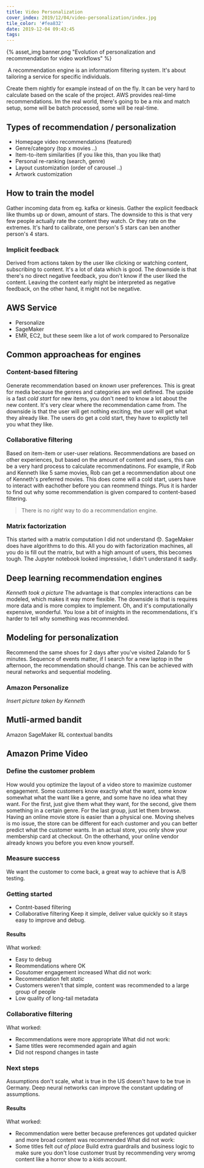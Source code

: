 ```yaml
---
title: Video Personalization
cover_index: 2019/12/04/video-personalization/index.jpg
tile_color: '#fea832'
date: 2019-12-04 09:43:45
tags:
---
```

{% asset_img banner.png "Evolution of personalization and recommendation for video workflows" %}

 A recommendation engine is an informatiom filtering system. It's about tailoring a service for specific individuals. 

Create them nightly for example instead of on the fly. It can be very hard to calculate based on the scale of the project. AWS provides real-time recommendations. Im the real world, there's going to be a mix and match setup, some will be batch processed, some will be real-time. 

## Types of recommendation / personalization
- Homepage video recommendations (featured)
- Genre/category (top x movies ..)
- Item-to-item similarities (if you like this, than you like that)
- Personal re-ranking (search, genre)
- Layout customization (order of carousel ..)
- Artwork customization

## How to train the model
Gather incoming data from eg. kafka or kinesis. Gather the explicit feedback like thumbs up or down, amount of stars. The downside to this is that very few people actually rate the content they watch. Or they rate on the extremes.  It's hard to calibrate, one person's 5 stars can ben another person's 4 stars. 
### Implicit feedback
Derived from actions taken by the user like clicking or watching content, subscribing to content. It's a lot of data which is good. The downside is that there's no direct negative feedback, you don't know if the user liked the content. Leaving the content early might be interpreted as negative feedback, on the other hand, it might not be negative.

## AWS Service
- Personalize
- SageMaker
- EMR, EC2, but these seem like a lot of work compared to Personalize

## Common approacheas for engines
### Content-based filtering
Generate recommendation based on *known* user preferences. This is great for media because the genres and categories are well defined. The upside is a fast *cold start* for new items, you don't need to know a lot about the new content. It's very clear where the recommendation came from. The downside is that the user will get nothing exciting, the user will get what they already like. The users do get a cold start, they have to explictly tell you what they like.

### Collaborative filtering
Based on item-item or user-user relations. Recommendations are based on other experiences, but based on the amount of content and users, this can be a very hard process to calculate recommendatinons. For example, if Rob and Kenneth like 5 same movies, Rob can get a recommendation about one of Kenneth's preferred movies. This does come will a cold start, users have to interact with eachother before you can reommend things. Plus it is harder to find out why some recommendation is given compared to content-based filtering.

> There is no *right* way to do a recommendation engine. 

### Matrix factorization
This started with a matrix computation I did not understand 😞. SageMaker does have algorithms to do this. All you do with factorization machines, all you do is fill out the matrix, but with a high amount of users, this becomes tough. The Jupyter notebook looked impressive, I didn't understand it sadly.

## Deep learning recommendation engines
*Kenneth took a picture*
The advantage is that complex interactions can be modeled, which makes it way more flexible. The downside is that is requires more data and is more complex to implement. Oh, and it's computationally expensive, wonderful.  You lose a bit of insights in the recommendations, it's harder to tell why something was recommended.

## Modeling for personalization
Recommend the same shoes for 2 days after you've visited Zalando for 5 minutes. Sequence of events matter, if I search for a new laptop in the afternoon, the recommendation should change. This can be achieved with neural networks and sequential modeling.

### Amazon Personalize
*Insert picture taken by Kenneth*

## Mutli-armed bandit
Amazon SageMaker RL contextual bandits

## Amazon Prime Video
### Define the customer problem
How would you optimize the layout of a video store to maximize customer engagement. Some customers know exactly what the want, some know somewhat what the want like a genre, and some have no idea what they want. For the first, just give them what they want, for the second, give them something in a certain genre. For the last group, just let them browse. Having an online movie store is easier than a physical one. Moving shelves is mo issue, the store can be different for each customer and you can better predict what the customer wants. In an actual store, you only show your membership card at checkout. On the otherhand, your online vendor already knows you before you even know yourself. 
### Measure success
We want the customer to come back, a great way to achieve that is A/B testing. 
### Getting started
- Contnt-based filtering
- Collaborative filtering
Keep it simple, deliver value quickly so it stays easy to improve and debug. 
#### Results
What worked:
- Easy to debug
- Reommendations where OK
- Cosutomer engagement increased
What did not work:
- Recommendation felt *static*
- Customers weren't that simple, content was recommended to a large group of people
- Low quality of long-tail metadata
### Collaborative filtering
What worked:
- Recommendations were more appropriate
What did not work:
- Same titles were recommended again and again
- Did not respond changes in taste
### Next steps
Assumptions don't scale, what is true in the US doesn't have to be true in Germany. Deep neural networks can improve the constant updating of assumptions. 
#### Results
What worked:
- Recommendation were better because preferences got updated quicker and more broad content was recommended
What did not work:
- Some titles felt *out of place*
Build extra guardrails and business logic to make sure you don't lose customer trust by recommending very wromg content like a horror show to a kids account.
